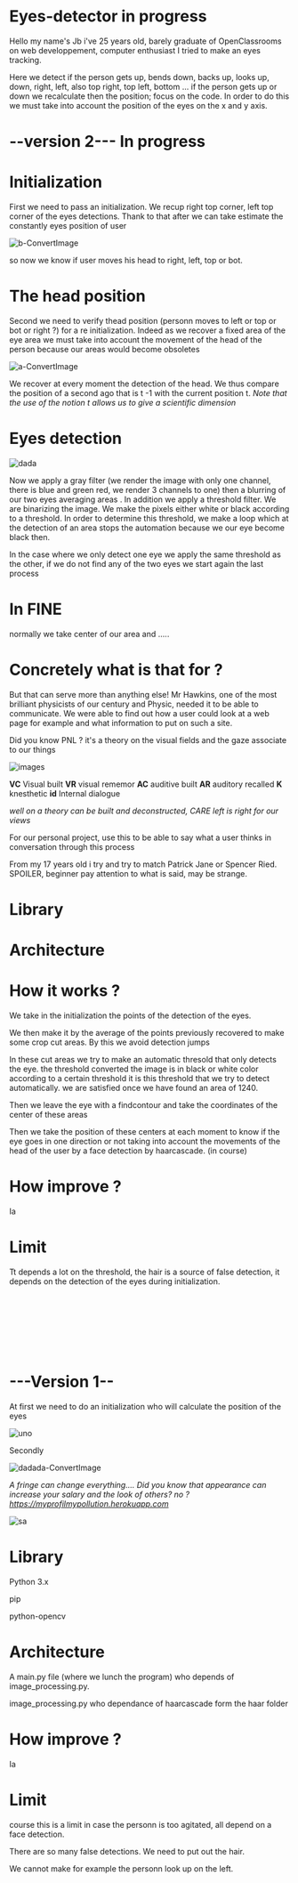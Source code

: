 # Eyes-detector in progress

  Hello my name's Jb i've 25 years old, barely graduate of OpenClassrooms on web developpement, computer enthusiast I tried to make an eyes tracking.

Here we detect if the person gets up, bends down, backs up, looks up, down, right, left, also top right, top left, bottom ... if the person gets up or down we recalculate then the position; focus on the code. In order to do this we must take into account the position of the eyes on the x and y axis.



# --version 2--- In progress

# Initialization

First we need to pass an initialization. We recup right top corner, left top corner of the eyes detections. Thank to that after we
can take estimate the constantly eyes position of user

![b-ConvertImage](https://user-images.githubusercontent.com/54853371/64929242-fb1dcd00-d823-11e9-98bf-3d8347006d32.jpg)

so now we know if user moves his head to right, left, top or bot. 


# The head position 

Second we need to verify thead position (personn moves to left or top or bot or right ?) for a re initialization. Indeed as we recover a fixed area of the eye area we must take into account the movement of the head of the person because our areas would become obsoletes

![a-ConvertImage](https://user-images.githubusercontent.com/54853371/64929226-a5492500-d823-11e9-8222-0101e9da7395.jpg)

We recover at every moment the detection of the head. We thus compare the position of a second ago that is t -1 with the current position t. <em>Note that the use of the notion t allows us to give a scientific dimension</em>


# Eyes detection

![dada](https://user-images.githubusercontent.com/54853371/64900015-a137ce80-d68e-11e9-91d6-7136854f8b1a.png)

Now we apply a gray filter (we render the image with only one channel, there is blue and green red, we render 3 channels to one) then a blurring of our two eyes averaging areas . In addition we apply a threshold filter. We are binarizing the image. We make the pixels either white or black according to a threshold. In order to determine this threshold, we make a loop which at the detection of an area stops the automation because we our eye become black then.

In the case where we only detect one eye we apply the same threshold as the other, if we do not find any of the two eyes we start again the last process


# In FINE

normally we take center of our area and .....






# Concretely what is that for ? 

But that can serve more than anything else! Mr Hawkins, one of the most brilliant physicists of our century and Physic, needed it to be able to communicate. We were able to find out how a user could look at a web page for example and what information to put on such a site.

Did you know PNL ? it's a theory on the visual fields and the gaze associate to our things

![images](https://user-images.githubusercontent.com/54853371/64900590-3ab4af80-d692-11e9-9dd9-9b7df461077c.jpg)

<strong>VC</strong> Visual built
<strong>VR</strong> visual rememor
<strong>AC</strong> auditive built
<strong>AR</strong> auditory  recalled
<strong>K</strong> knesthetic
<strong>id</strong> Internal dialogue

<em>well on a theory can be built and deconstructed, CARE left is right for our views</em>


For our personal project, use this to be able to say what a user thinks in conversation through this process

From my 17 years old i try and try to match Patrick Jane or Spencer Ried. SPOILER, beginner pay attention to what is said, may be strange.




# Library


# Architecture


# How it works ?

We take in the initialization the points of the detection of the eyes. 

We then make it by the average of the points previously recovered to make some crop cut areas. By this we avoid detection jumps

In these cut areas we try to make an automatic thresold that only detects the eye. the threshold converted the image is in black or white color according to a certain threshold it is this threshold that we try to detect automatically. we are satisfied once we have found an area of 1240.

Then we leave the eye with a findcontour and take the coordinates of the center of these areas


Then we take the position of these centers at each moment to know if the eye goes in one direction or not taking into account the movements of the head of the user by a face detection by haarcascade. (in course)


# How improve ?

Ia 

# Limit

Tt depends a lot on the threshold, the hair is a source of false detection, it depends on the detection of the eyes during initialization.




<br><br><br><br><br><br>

# ---Version 1--

At first we need to do an initialization who will calculate the position of the eyes

![uno](https://user-images.githubusercontent.com/54853371/64900188-c0832b80-d68f-11e9-820d-2dc774c932ab.png)

Secondly

![dadada-ConvertImage](https://user-images.githubusercontent.com/54853371/64900396-42c01f80-d691-11e9-90d2-63795ba31673.jpg)

<em>A fringe can change everything.... Did you know that appearance can increase your salary and the look of others? no ? https://myprofilmypollution.herokuapp.com</em>


![sa](https://user-images.githubusercontent.com/54853371/64900447-7b5ff900-d691-11e9-80d3-930fbe4172b5.png)




# Library

 Python 3.x
 
 pip
 
 python-opencv



# Architecture

A main.py file (where we lunch the program) who depends of image_processing.py. 

image_processing.py who dependance of haarcascade form the haar folder

# How improve ?

Ia 

# Limit

course this is a limit in case the personn is too agitated, all depend on a face detection. 

There are so many false detections. We need to put out the hair.

We cannot make for example the personn look up on the left.

